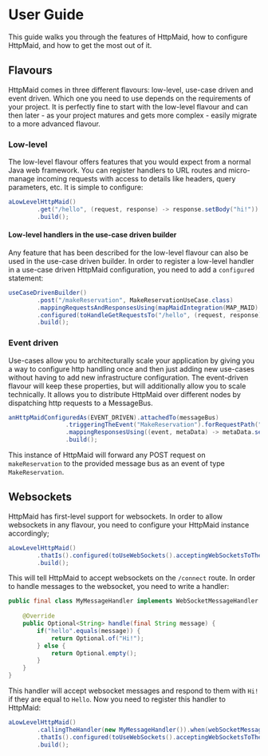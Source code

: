 # User Guide

This guide walks you through the features of HttpMaid, how to configure HttpMaid, and how to get the most out of it.

## Flavours
HttpMaid comes in three different flavours: low-level, use-case driven and event driven.
Which one you need to use depends on the requirements of your project.
It is perfectly fine to start with the low-level flavour and can then later - as your project matures and gets more complex - 
easily migrate to a more advanced flavour. 
### Low-level
The low-level flavour offers features that you would expect from a normal Java web framework. You can
register handlers to URL routes and micro-manage incoming requests with access to details
like headers, query parameters, etc.
It is simple to configure:
```java
aLowLevelHttpMaid()
        .get("/hello", (request, response) -> response.setBody("hi!"))
        .build();
```

#### Low-level handlers in the use-case driven builder
Any feature that has been described for the low-level flavour can also be used in the use-case driven builder. In order to
register a low-level handler in a use-case driven HttpMaid configuration, you need to add a `configured` statement:
```java
useCaseDrivenBuilder()
        .post("/makeReservation", MakeReservationUseCase.class)
        .mappingRequestsAndResponsesUsing(mapMaidIntegration(MAP_MAID).build())
        .configured(toHandleGetRequestsTo("/hello", (request, response) -> response.setBody("hi!")))
        .build();
```

### Event driven
Use-cases allow you to architecturally scale your application by giving you a way to configure http handling once and
then just adding new use-cases without having to add new infrastructure configuration.
The event-driven flavour will keep these properties, but will additionally allow you to scale technically. It allows you
to distribute HttpMaid over different nodes by dispatching http requests to a MessageBus.

```java
anHttpMaidConfiguredAs(EVENT_DRIVEN).attachedTo(messageBus)
                .triggeringTheEvent("MakeReservation").forRequestPath("/makeReservation").andRequestMethod(POST)
                .mappingResponsesUsing((event, metaData) -> metaData.set(BODY_STRING, event.toString()))
                .build();
```

This instance of HttpMaid will forward any POST request on `makeReservation` to the provided message bus as an event of
type `MakeReservation`.




## Websockets
HttpMaid has first-level support for websockets. In order to allow websockets in any flavour, you need to
configure your HttpMaid instance accordingly;
```java
aLowLevelHttpMaid()
        .thatIs().configured(toUseWebSockets().acceptingWebSocketsToThePath("/connect").taggedBy("WEBSOCKET")
        .build();
```
This will tell HttpMaid to accept websockets on the `/connect` route. In order to handle messages to the websocket, you need
to write a handler:
```java
public final class MyMessageHandler implements WebSocketMessageHandler {
    
    @Override
    public Optional<String> handle(final String message) {
        if("hello".equals(message)) {
            return Optional.of("Hi!");
        } else {
            return Optional.empty();
        }
    }
}
```
This handler will accept websocket messages and respond to them with `Hi!` if they are equal to `Hello`.
Now you need to register this handler to HttpMaid:
```java
aLowLevelHttpMaid()
        .callingTheHandler(new MyMessageHandler()).when(webSocketMessageIsTaggedWith("WEBSOCKET"))
        .thatIs().configured(toUseWebSockets().acceptingWebSocketsToThePath("/connect").taggedBy("WEBSOCKET")
        .build();
```